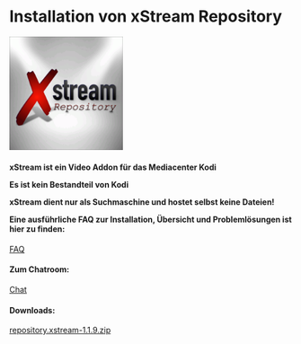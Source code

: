 <html>
  <body>
  <h1>Installation von xStream Repository</h1>
  <img src="icon.png" style="max-width: 40%;">
    <h4>xStream ist ein Video Addon für das Mediacenter Kodi
     <p>Es ist kein Bestandteil von Kodi
      <p>xStream dient nur als Suchmaschine und hostet selbst keine Dateien!
      <p>Eine ausführliche FAQ zur Installation, Übersicht und Problemlösungen ist hier zu finden:</p></h4>
    <a href="https://github.com/streamxstream/xStream-FAQ/blob/master/xStream_Anleitung_FAQ.md">FAQ</a> 
    <h4><p>Zum Chatroom:</h4>
    <a href="https://gitter.im/Lastship_Chat/xStream">Chat</a>
    <h4>Downloads:</h4>
    <p><a href="repository.xstream-1.1.9.zip">repository.xstream-1.1.9.zip</a></p>
  </body>
</html>
